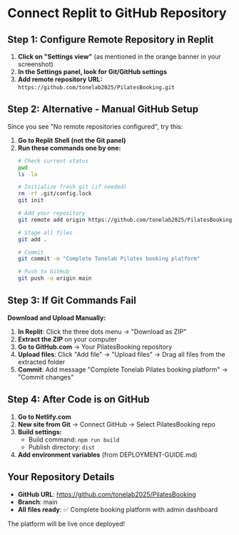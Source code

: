 # Connect Replit to GitHub Repository

## Step 1: Configure Remote Repository in Replit

1. **Click on "Settings view"** (as mentioned in the orange banner in your screenshot)
2. **In the Settings panel, look for Git/GitHub settings**
3. **Add remote repository URL:** `https://github.com/tonelab2025/PilatesBooking.git`

## Step 2: Alternative - Manual GitHub Setup

Since you see "No remote repositories configured", try this:

1. **Go to Replit Shell (not the Git panel)**
2. **Run these commands one by one:**
   ```bash
   # Check current status
   pwd
   ls -la
   
   # Initialize fresh git (if needed)
   rm -rf .git/config.lock
   git init
   
   # Add your repository
   git remote add origin https://github.com/tonelab2025/PilatesBooking.git
   
   # Stage all files
   git add .
   
   # Commit
   git commit -m "Complete Tonelab Pilates booking platform"
   
   # Push to GitHub
   git push -u origin main
   ```

## Step 3: If Git Commands Fail

**Download and Upload Manually:**

1. **In Replit**: Click the three dots menu → "Download as ZIP"
2. **Extract the ZIP** on your computer
3. **Go to GitHub.com** → Your PilatesBooking repository
4. **Upload files**: Click "Add file" → "Upload files" → Drag all files from the extracted folder
5. **Commit**: Add message "Complete Tonelab Pilates booking platform" → "Commit changes"

## Step 4: After Code is on GitHub

1. **Go to Netlify.com**
2. **New site from Git** → Connect GitHub → Select PilatesBooking repo
3. **Build settings:**
   - Build command: `npm run build`
   - Publish directory: `dist`
4. **Add environment variables** (from DEPLOYMENT-GUIDE.md)

## Your Repository Details

- **GitHub URL**: https://github.com/tonelab2025/PilatesBooking
- **Branch**: main
- **All files ready**: ✅ Complete booking platform with admin dashboard

The platform will be live once deployed!